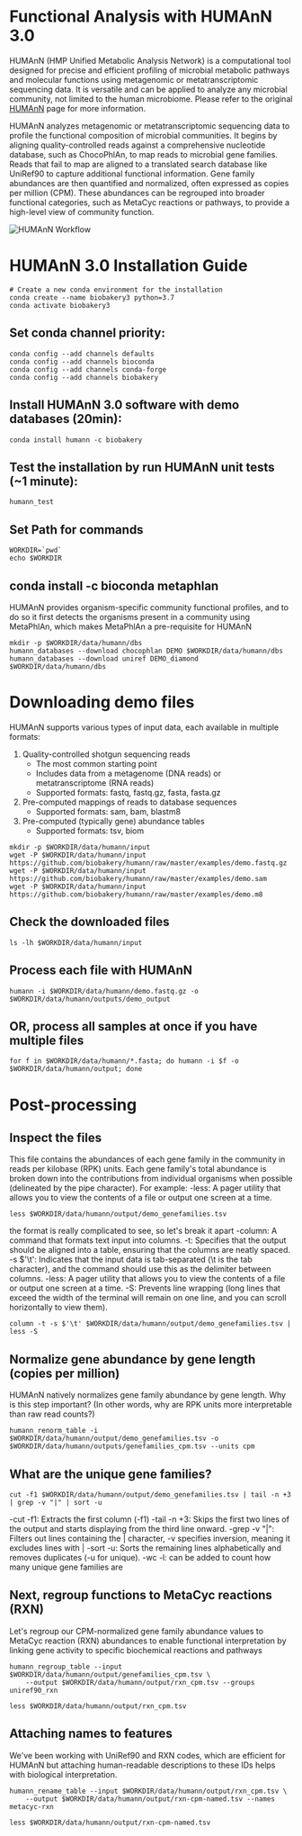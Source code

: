# Functional Analysis with HUMAnN 3.0
HUMAnN (HMP Unified Metabolic Analysis Network) is a computational tool designed for precise and efficient profiling of microbial metabolic pathways and molecular functions using metagenomic or metatranscriptomic sequencing data. It is versatile and can be applied to analyze any microbial community, not limited to the human microbiome.
Please refer to the original [HUMAnN](https://huttenhower.sph.harvard.edu/humann) page for more information. 

HUMAnN analyzes metagenomic or metatranscriptomic sequencing data to profile the functional composition of microbial communities. 
It begins by aligning quality-controlled reads against a comprehensive nucleotide database, such as ChocoPhlAn, to map reads to microbial gene families. Reads that fail to map are aligned to a translated search database like UniRef90 to capture additional functional information. 
Gene family abundances are then quantified and normalized, often expressed as copies per million (CPM). These abundances can be regrouped into broader functional categories, such as MetaCyc reactions or pathways, to provide a high-level view of community function. 

![HUMAnN Workflow](https://github.com/SusanTian/DAWG_Fall2024/blob/main/humann_workflow.png)

# HUMAnN 3.0 Installation Guide

```
# Create a new conda environment for the installation
conda create --name biobakery3 python=3.7
conda activate biobakery3
```

## Set conda channel priority:
```
conda config --add channels defaults
conda config --add channels bioconda
conda config --add channels conda-forge
conda config --add channels biobakery
```

## Install HUMAnN 3.0 software with demo databases (20min):
```
conda install humann -c biobakery
```

## Test the installation by run HUMAnN unit tests (~1 minute):
```
humann_test 
```

## Set Path for commands
```
WORKDIR=`pwd`
echo $WORKDIR
```

## conda install -c bioconda metaphlan
HUMAnN provides organism-specific community functional profiles, and to do so it first detects the organisms present in a community using MetaPhlAn, which makes MetaPhlAn a pre-requisite for HUMAnN
```
mkdir -p $WORKDIR/data/humann/dbs
humann_databases --download chocophlan DEMO $WORKDIR/data/humann/dbs
humann_databases --download uniref DEMO_diamond $WORKDIR/data/humann/dbs
```

# Downloading demo files
HUMAnN supports various types of input data, each available in multiple formats:
1. Quality-controlled shotgun sequencing reads  
   - The most common starting point  
   - Includes data from a metagenome (DNA reads) or metatranscriptome (RNA reads)  
   - Supported formats: fastq, fastq.gz, fasta, fasta.gz  
2. Pre-computed mappings of reads to database sequences  
   - Supported formats: sam, bam, blastm8  
3. Pre-computed (typically gene) abundance tables  
   - Supported formats: tsv, biom
```
mkdir -p $WORKDIR/data/humann/input
wget -P $WORKDIR/data/humann/input https://github.com/biobakery/humann/raw/master/examples/demo.fastq.gz               
wget -P $WORKDIR/data/humann/input https://github.com/biobakery/humann/raw/master/examples/demo.sam               
wget -P $WORKDIR/data/humann/input https://github.com/biobakery/humann/raw/master/examples/demo.m8
```

## Check the downloaded files
```
ls -lh $WORKDIR/data/humann/input
```

## Process each file with HUMAnN 
```
humann -i $WORKDIR/data/humann/demo.fastq.gz -o $WORKDIR/data/humann/outputs/demo_output
```

## OR, process all samples at once if you have multiple files
```
for f in $WORKDIR/data/humann/*.fasta; do humann -i $f -o $WORKDIR/data/humann/output; done
```


# Post-processing
## Inspect the files
This file contains the abundances of each gene family in the community in reads per kilobase (RPK) units. Each gene family's total abundance is broken down into the contributions from individual organisms when possible (delineated by the pipe character). For example:
-less: A pager utility that allows you to view the contents of a file or output one screen at a time.
```
less $WORKDIR/data/humann/output/demo_genefamilies.tsv
```
the format is really complicated to see, so let's break it apart
-column: A command that formats text input into columns.
-t: Specifies that the output should be aligned into a table, ensuring that the columns are neatly spaced.
-s $'\t': Indicates that the input data is tab-separated (\t is the tab character), and the command should use this as the delimiter between columns.
-less: A pager utility that allows you to view the contents of a file or output one screen at a time.
-S: Prevents line wrapping (long lines that exceed the width of the terminal will remain on one line, and you can scroll horizontally to view them).
```
column -t -s $'\t' $WORKDIR/data/humann/output/demo_genefamilies.tsv | less -S
```

## Normalize gene abundance by gene length (copies per million)
HUMAnN natively normalizes gene family abundance by gene length. Why is this step important? (In other words, why are RPK units more interpretable than raw read counts?)
```
humann_renorm_table -i $WORKDIR/data/humann/output/demo_genefamilies.tsv -o $WORKDIR/data/humann/outputs/genefamilies_cpm.tsv --units cpm
```

## What are the unique gene families?
```
cut -f1 $WORKDIR/data/humann/output/demo_genefamilies.tsv | tail -n +3 | grep -v "|" | sort -u 
```
-cut -f1: Extracts the first column (-f1)
-tail -n +3: Skips the first two lines of the output and starts displaying from the third line onward.
-grep -v "|": Filters out lines containing the | character, -v specifies inversion, meaning it excludes lines with |
-sort -u: Sorts the remaining lines alphabetically and removes duplicates (-u for unique).
-wc -l: can be added to count how many unique gene families are


## Next, regroup functions to MetaCyc reactions (RXN)
Let's regroup our CPM-normalized gene family abundance values to MetaCyc reaction (RXN) abundances to enable functional interpretation by linking gene activity to specific biochemical reactions and pathways
```
humann_regroup_table --input $WORKDIR/data/humann/output/genefamilies_cpm.tsv \
    --output $WORKDIR/data/humann/output/rxn_cpm.tsv --groups uniref90_rxn

less $WORKDIR/data/humann/output/rxn_cpm.tsv
```

## Attaching names to features
We've been working with UniRef90 and RXN codes, which are efficient for HUMAnN but attaching human-readable descriptions to these IDs helps with biological interpretation.
```
humann_rename_table --input $WORKDIR/data/humann/output/rxn_cpm.tsv \
    --output $WORKDIR/data/humann/output/rxn-cpm-named.tsv --names metacyc-rxn

less $WORKDIR/data/humann/output/rxn-cpm-named.tsv
```
